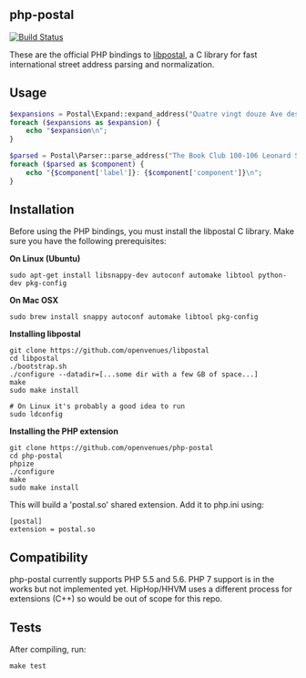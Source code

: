 php-postal
--------

[![Build Status](https://travis-ci.org/openvenues/php-postal.svg?branch=master)](https://travis-ci.org/openvenues/php-postal)

These are the official PHP bindings to [libpostal](https://github.com/openvenues/libpostal), a C library for fast international street address parsing and normalization.

Usage
-----

```php
$expansions = Postal\Expand::expand_address("Quatre vingt douze Ave des Champs-Élysées");
foreach ($expansions as $expansion) {
    echo "$expansion\n";
}

$parsed = Postal\Parser::parse_address("The Book Club 100-106 Leonard St, Shoreditch, London, Greater London, EC2A 4RH, United Kingdom");
foreach ($parsed as $component) {
    echo "{$component['label']}: {$component['component']}\n";
}
```

Installation
------------

Before using the PHP bindings, you must install the libpostal C library. Make sure you have the following prerequisites:

**On Linux (Ubuntu)**
```
sudo apt-get install libsnappy-dev autoconf automake libtool python-dev pkg-config
```

**On Mac OSX**
```
sudo brew install snappy autoconf automake libtool pkg-config
```

**Installing libpostal**

```
git clone https://github.com/openvenues/libpostal
cd libpostal
./bootstrap.sh
./configure --datadir=[...some dir with a few GB of space...]
make
sudo make install

# On Linux it's probably a good idea to run
sudo ldconfig
```

**Installing the PHP extension**

```
git clone https://github.com/openvenues/php-postal
cd php-postal
phpize
./configure
make
sudo make install
```

This will build a 'postal.so' shared extension. Add it to php.ini using:

```
[postal]
extension = postal.so
```

Compatibility
-------------

php-postal currently supports PHP 5.5 and 5.6. PHP 7 support is in the works but not implemented yet. HipHop/HHVM uses a different process for extensions (C++) so would be out of scope for this repo.

Tests
-----

After compiling, run:

```
make test
```
